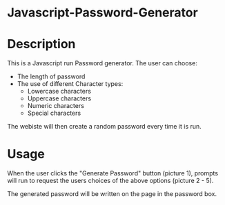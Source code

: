 # Javascript-Password-Generator

# Description

This is a Javascript run Password generator. The user can choose:
- The length of password
- The use of different Character types:
    - Lowercase characters
    - Uppercase characters
    - Numeric characters
    - Special characters 

The webiste will then create a random password every time it is run.


# Usage

When the user clicks the "Generate Password" button (picture 1), prompts will run to request the users choices of the above options (picture 2 - 5). 








The generated password will be written on the page in the password box. 